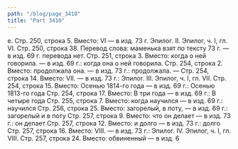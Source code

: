 ```yaml
---
path: "/blog/page_3410"
title: "Part 3410"
---
```


е.
Стр. 250, строка 5.
Вместо: VI — в изд. 73 г. Эпилог. II.
Эпилог, ч. I, гл. VI.
Стр. 250, строка 38.
Перевод слова: маменька взят по тексту 73 г. — в изд. 69 г. перевода нет.
Стр. 251, строка 3.
Вместо: когда о ней говорила. — в изд. 69 г.: когда она о ней говорила.
Стр. 254, строка 2.
Вместо: продолжала она. — в изд. 73 г.: продолжала. —
Стр. 254, строка 14.
Вместо: VII. — в изд. 73 г.: Эпилог. III.
Эпилог, ч. I, гл. VII.
Стр. 254, строка 15.
Вместо: Осенью 1814-го года — в изд. 69 г.: Осенью 1813-го года
Стр. 254, строка 17.
Вместо: В три года — в изд. 69 г.: В четыре года
Стр. 255, строка 7.
Вместо: когда научился — в изд. 69 г.: научился
Стр. 256, строка 25.
Вместо: загорелый, в поту, — в изд. 69 г.: загорелый и в поту
Стр. 257, строка 9.
Вместо: что он делает — в изд. 73 г.: он делает
Стр. 257, строка 12.
Вместо: и долго — в изд. 73 г.: долго
Стр. 257, строка 16.
Вместо: VIII. — в изд. 73 г.: Эпилог. IV.
Эпилог, ч. I, гл. VIII.
Стр. 257, строка 24.
Вместо: обвиненный — в изд. 6
